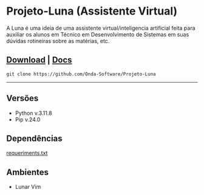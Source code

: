 # Projeto-Luna (Assistente Virtual)

A Luna é uma ideia de uma assistente virtual/inteligencia artificial feita para auxiliar os alunos em Técnico em Desenvolvimento de Sistemas em suas dúvidas rotineiras sobre as matérias, etc.

## [Download](https://github.com/Onda-Software/Projeto-Luna/archive/refs/heads/main.zip) | [Docs](https://github.com/Onda-Software/Projeto-Luna/tree/main/docs)
```git clone https://github.com/Onda-Software/Projeto-Luna```

<hr>

## Versões

- Python v.3.11.8
- Pip v.24.0

## Dependências
[requeriments.txt](https://github.com/Onda-Software/Projeto-Luna/blob/main/requirements.txt)

## Ambientes

- Lunar Vim

